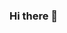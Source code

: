 ### Hi there 👋

<!--
**JulieDeRen/JulieDeRen** is a ✨ _special_ ✨ repository because its `README.md` (this file) appears on your GitHub profile.

- 🔭 Before the pandemic I used to work freelance as a tour director in tourism.
- 🌱 Now I’m currently learning web programming and I love it ! 💜
- 💬 After my studies, I'm looking to work freelance as a backend programmer.  
- 📫 How to reach me: facebook.com/julierenaud or linked.com/juiederenaud
- ⚡ Fun fact: I have a dog name Gandhi DeRen. He's full energy ! I also play azeri kamancha and persian kamencheh.  
-->
